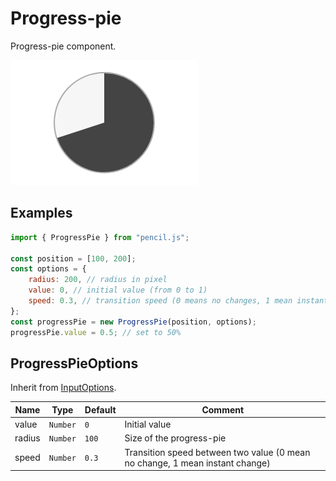 # Progress-pie

Progress-pie component.

![Progress-pie example](../../../media/examples/progress-pie.png)


## Examples

```js
import { ProgressPie } from "pencil.js";

const position = [100, 200];
const options = {
    radius: 200, // radius in pixel
    value: 0, // initial value (from 0 to 1)
    speed: 0.3, // transition speed (0 means no changes, 1 mean instant change)
};
const progressPie = new ProgressPie(position, options);
progressPie.value = 0.5; // set to 50%
```

## ProgressPieOptions
Inherit from [InputOptions](../input/readme.md#inputoptions).

| Name | Type | Default | Comment |
| ---- | ---- | ------- | ------- |
|value |`Number` |`0` |Initial value |
|radius |`Number` |`100` |Size of the progress-pie |
|speed |`Number` |`0.3` |Transition speed between two value (0 mean no change, 1 mean instant change) |
